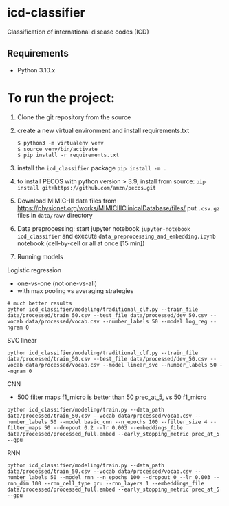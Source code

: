 # icd-classifier
Classification of international disease codes (ICD)

## Requirements
* Python 3.10.x

# To run the project:

1. Clone the git repository from the source

1. create a new virtual environment and install
requirements.txt

    ```console
    $ python3 -m virtualenv venv
    $ source venv/bin/activate
    $ pip install -r requirements.txt
    ```

1. install the `icd_classifier` package
```pip install -m .```

1. to install PECOS with python version > 3.9, install from source: `pip install git+https://github.com/amzn/pecos.git`

1. Download MIMIC-III data files from https://physionet.org/works/MIMICIIIClinicalDatabase/files/
put `.csv.gz` files in `data/raw/` directory


1. Data preprocessing:
start jupyter notebook
```jupyter-notebook icd_classifier```
and execute `data_preprocessing_and_embedding.ipynb` notebook (cell-by-cell or all at once [15 min])


1. Running models

Logistic regression
- one-vs-one (not one-vs-all)
- with max pooling vs averaging strategies

```
# much better results
python icd_classifier/modeling/traditional_clf.py --train_file data/processed/train_50.csv --test_file data/processed/dev_50.csv --vocab data/processed/vocab.csv --number_labels 50 --model log_reg --ngram 0
```

SVC linear
```
python icd_classifier/modeling/traditional_clf.py --train_file data/processed/train_50.csv --test_file data/processed/dev_50.csv --vocab data/processed/vocab.csv --model linear_svc --number_labels 50 --ngram 0
```

CNN
- 500 filter maps f1_micro is better than 50 prec_at_5, vs 50 f1_micro

```
python icd_classifier/modeling/train.py --data_path data/processed/train_50.csv --vocab data/processed/vocab.csv --number_labels 50 --model basic_cnn --n_epochs 100 --filter_size 4 --filter_maps 50 --dropout 0.2 --lr 0.003 --embeddings_file data/processed/processed_full.embed --early_stopping_metric prec_at_5 --gpu
```


RNN
```
python icd_classifier/modeling/train.py --data_path data/processed/train_50.csv --vocab data/processed/vocab.csv --number_labels 50 --model rnn --n_epochs 100 --dropout 0 --lr 0.003 --rnn_dim 100 --rnn_cell_type gru --rnn_layers 1 --embeddings_file data/processed/processed_full.embed --early_stopping_metric prec_at_5 --gpu
```